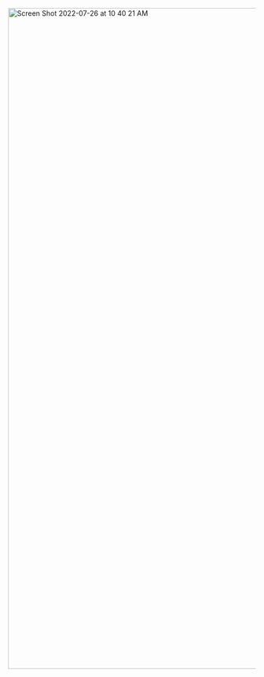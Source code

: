 
<img width="1343" alt="Screen Shot 2022-07-26 at 10 40 21 AM" src="https://user-images.githubusercontent.com/41849266/181036398-5267a2a9-7a6a-480d-ad9d-7a0c1f194ab4.png">
